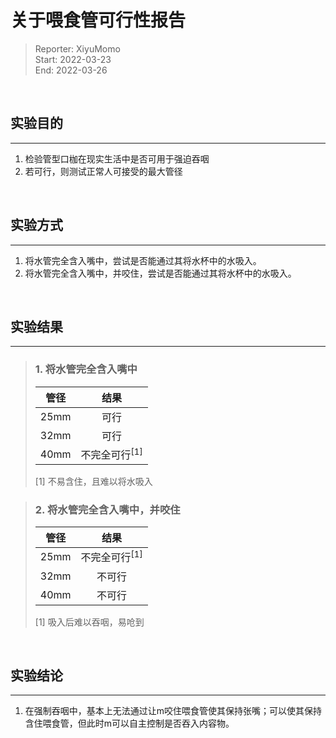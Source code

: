 # 关于喂食管可行性报告
> Reporter: XiyuMomo  
> Start: 2022-03-23  
> End: 2022-03-26

&nbsp;
## 实验目的
*****
1. 检验管型口枷在现实生活中是否可用于强迫吞咽
2. 若可行，则测试正常人可接受的最大管径

&nbsp;
## 实验方式
*****
1. 将水管完全含入嘴中，尝试是否能通过其将水杯中的水吸入。
2. 将水管完全含入嘴中，并咬住，尝试是否能通过其将水杯中的水吸入。

&nbsp;
## 实验结果
*****
> ### 1. 将水管完全含入嘴中
> |管径|结果|
> |:-:|:-:|
> |25mm|可行|
> |32mm|可行|
> |40mm|不完全可行<sup>[1]</sup>|
> 
> [1] 不易含住，且难以将水吸入

> ### 2. 将水管完全含入嘴中，并咬住
> |管径|结果|
> |:-:|:-:|
> |25mm|不完全可行<sup>[1]</sup>|
> |32mm|不可行|
> |40mm|不可行|
> 
> [1] 吸入后难以吞咽，易呛到

&nbsp;
## 实验结论
*****
1. 在强制吞咽中，基本上无法通过让m咬住喂食管使其保持张嘴；可以使其保持含住喂食管，但此时m可以自主控制是否吞入内容物。
